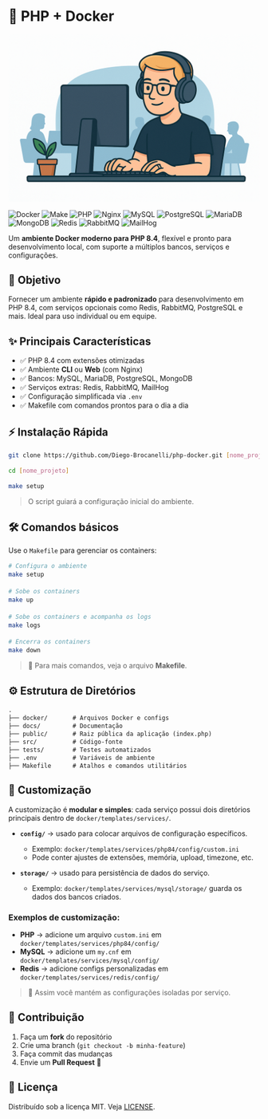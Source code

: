 # 🚀 PHP + Docker

![Banner do Projeto](docs/images/banner.png)

![Docker](https://img.shields.io/badge/Docker-2496ED?style=for-the-badge\&logo=docker\&logoColor=white)
![Make](https://img.shields.io/badge/Make-427819?style=for-the-badge\&logo=gnu\&logoColor=white)
![PHP](https://img.shields.io/badge/PHP-8.4-777BB4?style=for-the-badge\&logo=php\&logoColor=white)
![Nginx](https://img.shields.io/badge/Nginx-269539?style=for-the-badge\&logo=nginx\&logoColor=white)
![MySQL](https://img.shields.io/badge/MySQL-8.0-4479A1?style=for-the-badge\&logo=mysql\&logoColor=white)
![PostgreSQL](https://img.shields.io/badge/PostgreSQL-15-336791?style=for-the-badge\&logo=postgresql\&logoColor=white)
![MariaDB](https://img.shields.io/badge/MariaDB-10.11-003545?style=for-the-badge\&logo=mariadb\&logoColor=white)
![MongoDB](https://img.shields.io/badge/MongoDB-7-4EA94B?style=for-the-badge\&logo=mongodb\&logoColor=white)
![Redis](https://img.shields.io/badge/Redis-DC382D?style=for-the-badge\&logo=redis\&logoColor=white)
![RabbitMQ](https://img.shields.io/badge/RabbitMQ-FF6600?style=for-the-badge\&logo=rabbitmq\&logoColor=white)
![MailHog](https://img.shields.io/badge/MailHog-0078D7?style=for-the-badge\&logo=mail\&logoColor=white)

Um **ambiente Docker moderno para PHP 8.4**, flexível e pronto para desenvolvimento local, com suporte a múltiplos bancos, serviços e configurações.

## 🎯 Objetivo

Fornecer um ambiente **rápido e padronizado** para desenvolvimento em PHP 8.4, com serviços opcionais como Redis, RabbitMQ, PostgreSQL e mais.
Ideal para uso individual ou em equipe.

## ✨ Principais Características

* ✅ PHP 8.4 com extensões otimizadas
* ✅ Ambiente **CLI** ou **Web** (com Nginx)
* ✅ Bancos: MySQL, MariaDB, PostgreSQL, MongoDB
* ✅ Serviços extras: Redis, RabbitMQ, MailHog
* ✅ Configuração simplificada via `.env`
* ✅ Makefile com comandos prontos para o dia a dia

## ⚡ Instalação Rápida

```bash
git clone https://github.com/Diego-Brocanelli/php-docker.git [nome_projeto]
```

```bash
cd [nome_projeto]
```

```bash
make setup
```

> O script guiará a configuração inicial do ambiente.

## 🛠️ Comandos básicos

Use o `Makefile` para gerenciar os containers:

```bash
# Configura o ambiente
make setup

# Sobe os containers
make up

# Sobe os containers e acompanha os logs
make logs

# Encerra os containers
make down
```

> 📌 Para mais comandos, veja o arquivo **Makefile**.

## ⚙️ Estrutura de Diretórios

```
.
├── docker/       # Arquivos Docker e configs
├── docs/         # Documentação
├── public/       # Raiz pública da aplicação (index.php)
├── src/          # Código-fonte
├── tests/        # Testes automatizados
├── .env          # Variáveis de ambiente
├── Makefile      # Atalhos e comandos utilitários
```

## 🔧 Customização

A customização é **modular e simples**: cada serviço possui dois diretórios principais dentro de `docker/templates/services/`.

* **`config/`** → usado para colocar arquivos de configuração específicos.

  * Exemplo: `docker/templates/services/php84/config/custom.ini`
  * Pode conter ajustes de extensões, memória, upload, timezone, etc.

* **`storage/`** → usado para persistência de dados do serviço.

  * Exemplo: `docker/templates/services/mysql/storage/` guarda os dados dos bancos criados.

### Exemplos de customização:

* **PHP** → adicione um arquivo `custom.ini` em `docker/templates/services/php84/config/`
* **MySQL** → adicione um `my.cnf` em `docker/templates/services/mysql/config/`
* **Redis** → adicione configs personalizadas em `docker/templates/services/redis/config/`

> 📌 Assim você mantém as configurações isoladas por serviço.

## 🤝 Contribuição

1. Faça um **fork** do repositório
2. Crie uma branch (`git checkout -b minha-feature`)
3. Faça commit das mudanças
4. Envie um **Pull Request** 🎉

## 📜 Licença

Distribuído sob a licença MIT. Veja [LICENSE](LICENSE).
